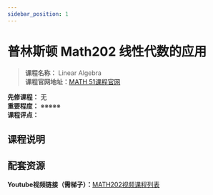 ```yaml
---
sidebar_position: 1
---
```


# 普林斯顿 Math202 线性代数的应用





>**课程名称：** Linear Algebra       
**课程官网地址：**[MATH 51课程官网](https://web.stanford.edu/class/math51/)           
 
**先修课程：** 无  
**重要程度：** ※※※※※  
**课程评点：** 

## 课程说明


## 配套资源
**Youtube视频链接（需梯子）：**[MATH202视频课程列表](https://www.youtube.com/playlist?list=PLGqzsq0erqU7w7ZrTZ-pWWk4-AOkiGEGp)



<Comment></Comment>
